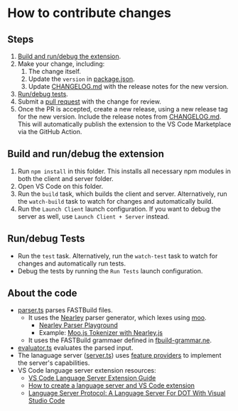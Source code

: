 # How to contribute changes

## Steps

1. [Build and run/debug the extension](#build-and-rundebug-the-extension).
2. Make your change, including:
    1. The change itself.
    2. Update the `version` in [package.json](package.json).
    3. Update [CHANGELOG.md](CHANGELOG.md) with the release notes for the new version.
3. [Run/debug tests](#rundebug-tests).
4. Submit a [pull request](https://github.com/harrisont/fastbuild-vscode/pulls) with the change for review.
5. Once the PR is accepted, create a new release, using a new release tag for the new version. Include the release notes from [CHANGELOG.md](CHANGELOG.md). This will automatically publish the extension to the VS Code Marketplace via the GitHub Action.

## Build and run/debug the extension

1. Run `npm install` in this folder. This installs all necessary npm modules in both the client and server folder.
2. Open VS Code on this folder.
3. Run the `build` task, which builds the client and server. Alternatively, run the `watch-build` task to watch for changes and automatically build.
4. Run the `Launch Client` launch configuration. If you want to debug the server as well, use `Launch Client + Server` instead.

## Run/debug Tests

* Run the `test` task. Alternatively, run the `watch-test` task to watch for changes and automatically run tests.
* Debug the tests by running the `Run Tests` launch configuration.

## About the code

* [parser.ts](server/src/parser.ts) parses FASTBuild files.
    * It uses the [Nearley](https://nearley.js.org/) parser generator, which lexes using [moo](https://github.com/no-context/moo).
        * [Nearley Parser Playground](https://omrelli.ug/nearley-playground/)
        * Example: [Moo.js Tokenizer with Nearley.js](https://www.youtube.com/watch?v=GP91_duEmk8)
    * It uses the FASTBuild grammaer defined in [fbuild-grammar.ne](server/src/fbuild-grammar.ne).
* [evaluator.ts](server/src/evaluator.ts) evaluates the parsed input.
* The lanaguage server ([server.ts](server/src/server.ts)) uses [feature providers](server/src//features/) to implement the server's capabilities.
* VS Code language server extension resources:
    * [VS Code Language Server Extension Guide](https://code.visualstudio.com/api/language-extensions/language-server-extension-guide)
    * [How to create a language server and VS Code extension](https://github.com/donaldpipowitch/how-to-create-a-language-server-and-vscode-extension)
    * [Language Server Protocol: A Language Server For DOT With Visual Studio Code](https://tomassetti.me/language-server-dot-visual-studio/)
